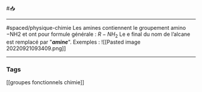 #📥 
___
#spaced/physique-chimie 
Les amines contiennent le groupement amino −NH2 et ont pour formule générale : $R − NH_2$ Le e final du nom de l’alcane est remplacé par "***amine***". Exemples : ![[Pasted image 20220921093409.png]]

---
### Tags
[[groupes fonctionnels chimie]]